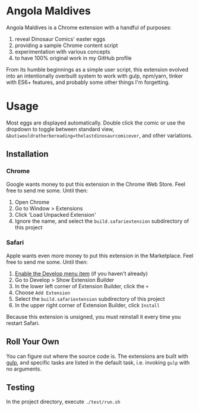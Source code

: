 # Angola Maldives

Angola Maldives is a Chrome extension with a handful of purposes:

1. reveal Dinosaur Comics' easter eggs
1. providing a sample Chrome content script
1. experimentation with various concepts
1. to have 100% original work in my GitHub profile

From its humble beginnings as a simple user script,
this extension evolved into an intentionally overbuilt system
to work with gulp, npm/yarn,
tinker with ES6+ features,
and probably some other things I'm forgetting.

# Usage
Most eggs are displayed automatically.
Double click the comic or use the dropdown
to toggle between standard view,
`&butiwouldratherbereading=thelastdinosaurcomicever`,
and other variations.

## Installation

### Chrome
Google wants money to put this extension in the Chrome Web Store.
Feel free to send me some.
Until then:

1. Open Chrome
1. Go to Window > Extensions
1. Click 'Load Unpacked Extension'
1. Ignore the name,
and select the `build.safariextension` subdirectory of this project

### Safari
Apple wants even more money to put this extension in the Marketplace.
Feel free to send me some.
Until then:

1. [Enable the Develop menu item](https://support.apple.com/kb/PH21491)
(if you haven't already)
1. Go to Develop > Show Extension Builder
1. In the lower left corner of Extension Builder, click the `+`
1. Choose `Add Extension`
1. Select the `build.safariextension` subdirectory of this project
1. In the upper right corner of Extension Builder, click `Install`

Because this extension is unsigned,
you must reinstall it every time you restart Safari.

## Roll Your Own

You can figure out where the source code is.
The extensions are built with [gulp](http://gulpjs.com/),
and specific tasks are listed in the default task,
i.e. invoking `gulp` with no arguments.

## Testing

In the project directory, execute `./test/run.sh`
